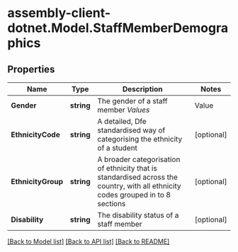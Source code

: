 # assembly-client-dotnet.Model.StaffMemberDemographics
## Properties

Name | Type | Description | Notes
------------ | ------------- | ------------- | -------------
**Gender** | **string** | The gender of a staff member *Values*  |Value|Description| |- --|- --| |&#x60;M&#x60;|Male| |&#x60;F&#x60;|Female|  | [optional] 
**EthnicityCode** | **string** | A detailed, Dfe standardised way of categorising the ethnicity of a student  | [optional] 
**EthnicityGroup** | **string** | A broader categorisation of ethnicity that is standardised across the country, with all ethnicity codes grouped in to 8 sections | [optional] 
**Disability** | **string** | The disability status of a staff member | [optional] 

[[Back to Model list]](../README.md#documentation-for-models) [[Back to API list]](../README.md#documentation-for-api-endpoints) [[Back to README]](../README.md)

